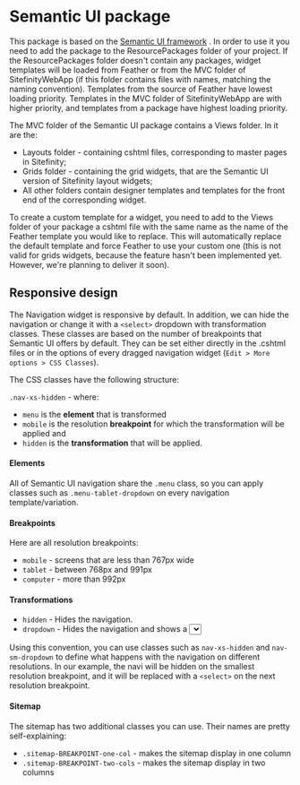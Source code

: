 Semantic UI package
================

This package is based on the [Semantic UI framework](http://semantic-ui.com/) . In order to use it you need to add the package to the ResourcePackages folder of your project. If the ResourcePackages folder doesn't contain any packages, widget templates will be loaded from Feather or from the MVC folder of SitefinityWebApp (if this folder contains files with names, matching the naming convention). Templates from the source of Feather have lowest loading priority. Templates in the MVC folder of SitefinityWebApp are with higher priority, and templates from a package have highest loading priority.

The MVC folder of the Semantic UI package contains a Views folder. In it are the:

* Layouts folder - containing cshtml files, corresponding to master pages in Sitefinity;
* Grids folder - containing the grid widgets, that are the Semantic UI version of Sitefinity layout widgets;
* All other folders contain designer templates and templates for the front end of the corresponding widget.

To create a custom template for a widget, you need to add to the Views folder of your package a cshtml file with the same name as the name of the Feather template you would like to replace. This will automatically replace the default template and force Feather to use your custom one (this is not valid for grids widgets, because the feature hasn't been implemented yet. However, we're planning to deliver it soon).

Responsive design
-----------------

The Navigation widget is responsive by default. In addition, we can hide the navigation or change it with a `<select>` dropdown with transformation classes. These classes are based on the number of breakpoints that Semantic UI offers by default. They can be set either directly in the .cshtml files or in the options of every dragged navigation widget (`Edit > More options > CSS Classes`).

The CSS classes have the following structure:

`.nav-xs-hidden` - where:

 - `menu` is the **element** that is transformed
 - `mobile` is the resolution **breakpoint** for which the transformation will be applied and
 - `hidden` is the **transformation** that will be applied.

#### Elements
All of Semantic UI navigation share the `.menu` class, so you can apply classes such as `.menu-tablet-dropdown` on every navigation template/variation.

#### Breakpoints
Here are all resolution breakpoints:

 - `mobile` - screens that are less than 767px wide
 - `tablet` - between 768px and 991px
 - `computer` - more than 992px

#### Transformations
 - `hidden` - Hides the navigation.
 - `dropdown` - Hides the navigation and shows a <select> element instead.

Using this convention, you can use classes such as `nav-xs-hidden` and `nav-sm-dropdown` to define what happens with the navigation on different resolutions. In our example, the navi will be hidden on the smallest resolution breakpoint, and it will be replaced with a `<select>` on the next resolution breakpoint.


#### Sitemap
The sitemap has two additional classes you can use. Their names are pretty self-explaining:

 - `.sitemap-BREAKPOINT-one-col` - makes the sitemap display in one column
 - `.sitemap-BREAKPOINT-two-cols` - makes the sitemap display in two columns
